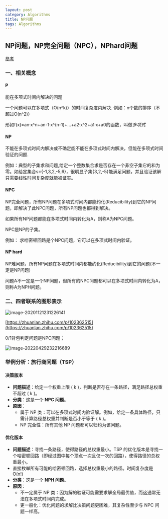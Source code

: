 ```yaml
---
layout: post
category: Algorithms
title: NP问题
tags: Algorithms
---
```


## NP问题，NP完全问题（NPC），NPhard问题

[参考](https://www.cnblogs.com/sench/p/10165376.html)

### 一、相关概念
#### P
能在多项式时间内解决的问题

一个问题可以在多项式（O(n^k)）的时间复杂度内解决. 例如：n个数的排序（不超过O(n^2)）

形如f(x)=an·x^n+an-1·x^(n-1)+…+a2·x^2+a1·x+a0的函数，叫做*多项式*

#### NP
不能在多项式时间内解决或不确定能不能在多项式时间内解决，但能在多项式时间验证的问题. 

例如：典型的子集求和问题,给定一个整数集合求是否存在一个非空子集它的和为零。如给定集合s={-1,3,2,-5,6}，很明显子集{3,2,-5}能满足问题，并且验证该解只需要线性时间复杂度就能被证实。

#### NPC
NP完全问题，所有NP问题在多项式时间内都能约化(Reducibility)到它的NP问题，即解决了此NPC问题，所有NP问题也都得到解决。

如果所有NP问题都能在多项式时间内转化为A，则称A为NPC问题。

NPC是NP的子集。

例如： 求哈密顿回路是个NPC问题，它可以在多项式时间内验证。

#### NP hard
NP难问题，所有NP问题在多项式时间内都能约化(Reducibility)到它的问题(不一定是NP问题)

问题A不一定是一个NP问题，但所有的NPC问题都可以在多项式时间内转化为A，则称A为NPH问题。

### 二、四者联系的图形表示
![image-20201121231226141](https://cdn.jsdelivr.net/gh/mafulong/mdPic@master/images/70cc298e8d244e6082158799f0fed06b.png)

[https://zhuanlan.zhihu.com/p/102362515](https://zhuanlan.zhihu.com/p/102362515)

0/1背包判定问题是NPC问题；

![image-20220429232216689](https://cdn.jsdelivr.net/gh/mafulong/mdPic@vv3/v3/20220429232216.png)







### 举例分析：旅行商问题（TSP）

#### 决策版本
- **问题描述**：给定一个权重上限 \( k \)，判断是否存在一条路径，满足路径总权重不超过 \( k \)。
- **分类**：这是一个 **NPC 问题**。
- **原因**：
  - 属于 NP 类：可以在多项式时间内验证解。例如，给定一条具体路径，只需计算路径总权重并判断是否小于等于 \( k \)。
  - NP 完全性：所有其他 NP 问题都可以归约为该问题。



#### 优化版本
- **问题描述**：寻找一条路径，使得路径的总权重最小。TSP 的优化版本是寻找一个哈密顿回路（即经过图中每个顶点一次且仅一次的回路），使得路径的总权重最小。
- 直接枚举所有可能的哈密顿回路，选择总权重最小的路径。时间复杂度是O(n!)
- **分类**：这是一个 **NPH 问题**。
- **原因**：
  - 不一定属于 NP 类：因为解的验证可能需要求解全局最优值，而这通常无法在多项式时间内完成。
  - 更一般化：优化问题的求解比决策问题更困难，其复杂性至少与 NPC 问题一样高。